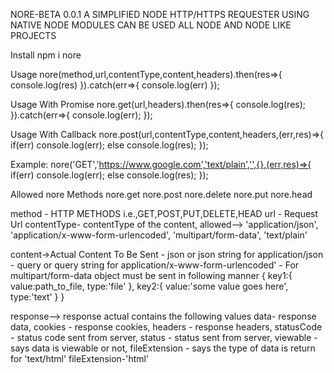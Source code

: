 NORE-BETA 0.0.1
A SIMPLIFIED NODE HTTP/HTTPS REQUESTER USING NATIVE NODE MODULES
CAN BE USED ALL NODE AND NODE LIKE PROJECTS

Install
npm i nore

Usage
nore(method,url,contentType,content,headers).then(res=>{
    console.log(res)
}).catch(err=>{
    console.log(err)
});

Usage With Promise
nore.get(url,headers).then(res=>{
    console.log(res);
}).catch(err=>{
    console.log(err);
});

Usage With Callback
nore.post(url,contentType,content,headers,(err,res)=>{
    if(err)
        console.log(err);
    else
        console.log(res);
});

Example:
nore('GET','https://www.google.com','text/plain','',{},(err,res)=>{
    if(err)
        console.log(err);
    else
        console.log(res);
});

Allowed nore Methods
nore.get
nore.post
nore.delete
nore.put
nore.head

method - HTTP METHODS i.e.,GET,POST,PUT,DELETE,HEAD
url -  Request Url
contentType- contentType of the content,
    allowed--> 
        'application/json',
        'application/x-www-form-urlencoded',
        'multipart/form-data',
        'text/plain'

content->Actual Content To Be Sent
    - json or json string for application/json
    - query or query string for application/x-www-form-urlencoded'
    - For multipart/form-data object must be sent in following manner
            {
                key1:{
                    value:path_to_file,
                    type:'file'
                },
                key2:{
                    value:'some value goes here',
                    type:'text'
                }
            }


response-->
    response actual contains the following values
        data- response data,
        cookies - response cookies,
        headers - response headers,
        statusCode - status code sent from server,
        status - status sent from server,
        viewable - says data is viewable or not,
        fileExtension - says the type of data is return for 'text/html' fileExtension-'html'
